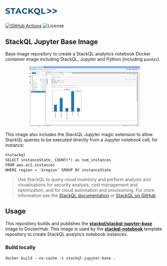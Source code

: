 <a href="https://stackql.io/" target="_blank">
<img src="images/stackql-logo-bold.png" alt="StackQL" width="33%" height="33%">
</a>
<br />

[![GitHub Actions](https://github.com/stackql/stackql-jupyter-base/actions/workflows/main.yml/badge.svg?branch=main)](https://github.com/stackql/stackql-jupyter-base/actions/workflows/main.yml)
![License](https://img.shields.io/github/license/stackql/stackql)

## StackQL Jupyter Base Image

Base image repository to create a StackQL analytics notebook Docker container image including StackQL, Jupyter and Python (including `pandas`).  

<p align="center">
  <img src="images/stackql-jupyter.png" alt="StackQL" width="70%" height="70%">
</p>

This image also includes the StackQL Jupyter magic extension to allow StackQL queries to be executed directly from a Jupyter notebook cell, for instance:  

```jupyter
%%stackql
SELECT instanceState, COUNT(*) as num_instances 
FROM aws.ec2.instances 
WHERE region = '$region' GROUP BY instanceState
```

> Use StackQL to query cloud inventory and perform analysis and visualisations for security analysis, cost management and optimization, and for cloud automation and provisioning.  For more information see the [StackQL documentation](https://stackql.io/docs) or [StackQL on GitHub](https://github.com/stackql/stackql).

## Usage

This repository builds and publishes the [__stackql/stackql-jupyter-base__](https://hub.docker.com/r/stackql/stackql-jupyter-base) image to DockerHub.  This image is used by the [__stackql-notebook__](https://github.com/stackql/stackql-notebook) template repository to create StackQL analytics notebook instances.

### Build locally

```
docker build --no-cache -t stackql-jupyter-base .
```
